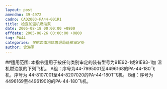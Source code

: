 ```yaml
---
layout: post
amendno: 39-4972
cadno: CAD2003-PA44-001R1
title: 检查加温机燃油泵
date: 2005-08-18 00:00:00 +0800
effdate: 2005-08-26 00:00:00 +0800
tag: PA44
categories: 民航西南地区管理局适航审定处
author: 曾海军
---
```


##适用范围:
本指令适用于按任何类别审定的装有型号为91E92-1或91E93-1加
温机燃油泵的下列飞机。
A组：序号为44-7995001至4496168的PA-44-180飞机，序号为
44-8107001至44-8207020的PA-44-180T飞机。
B组：序号为4496169至4496190的的PA-44-180飞机。

